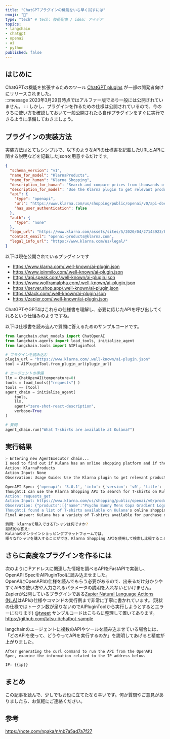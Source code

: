 ```yaml
---
title: "ChatGPTプラグインの機能をいち早く試すには"
emoji: "🤖"
type: "tech" # tech: 技術記事 / idea: アイデア
topics:
- langchain
- chatgpt
- openai
- ai
- python
published: false
---
```


## はじめに
ChatGPTの機能を拡張するためのツール [ChatGPT plugins](https://openai.com/blog/chatgpt-plugins) が一部の開発者向けにリリースされました。  
:::message
2023年3月29日時点ではアルファー版であり一般には公開されていません。
:::
しかし、プラグインを作るための仕様は公開されているので、今のうちに使い方を確認しておいて一般公開されたら自作プラグインをすぐに実行できるように準備しておきましょう。

## プラグインの実装方法
実装方法はとてもシンプルで、以下のようなAPIの仕様書を記載したURLとAPIに関する説明などを記載したjsonを用意するだけです。  
```json
{
  "schema_version": "v1",
  "name_for_model": "KlarnaProducts",
  "name_for_human": "Klarna Shopping",
  "description_for_human": "Search and compare prices from thousands of online shops",
  "description_for_model": "Use the Klarna plugin to get relevant product suggestions for any shopping or researching purpose. The query to be sent should not include stopwords like articles, prepositions and determinants. The api works best when searching for words that are related to products, like their name, brand, model or category. Links will always be returned and should be shown to the user.",
  "api": {
    "type": "openapi",
    "url": "https://www.klarna.com/us/shopping/public/openai/v0/api-docs/",
    "has_user_authentication": false
  },
  "auth": {
    "type": "none"
  },
  "logo_url": "https://www.klarna.com/assets/sites/5/2020/04/27143923/klarna-K-150x150.jpg",
  "contact_email": "openai-products@klarna.com",
  "legal_info_url": "https://www.klarna.com/us/legal/"
}
```

以下は現在公開されているプラグインです  
* https://www.klarna.com/.well-known/ai-plugin.json
* https://www.joinmilo.com/.well-known/ai-plugin.json
* https://api.speak.com/.well-known/ai-plugin.json
* https://www.wolframalpha.com/.well-known/ai-plugin.json
* https://server.shop.app/.well-known/ai-plugin.json
* https://slack.com/.well-known/ai-plugin.json
* https://zapier.com/.well-known/ai-plugin.json

ChatGPTやGPT4はこれらの仕様書を理解し、必要に応じたAPIを呼び出してくれるという仕組みのようですね。  

以下は仕様書を読み込んで質問に答えるためのサンプルコードです。
```python
from langchain.chat_models import ChatOpenAI
from langchain.agents import load_tools, initialize_agent
from langchain.tools import AIPluginTool

# プラグインを読み込む
plugin_url = "https://www.klarna.com/.well-known/ai-plugin.json"
tool = AIPluginTool.from_plugin_url(plugin_url)

# エージェントの準備
llm = ChatOpenAI(temperature=0)
tools = load_tools(["requests"] )
tools += [tool]
agent_chain = initialize_agent(
    tools, 
    llm, 
    agent="zero-shot-react-description", 
    verbose=True
)

# 質問
agent_chain.run("What T-shirts are available at Kulana?")
```

## 実行結果
```bash
> Entering new AgentExecutor chain...
I need to find out if Kulana has an online shopping platform and if they have an API that I can use to search for T-shirts.
Action: KlarnaProducts
Action Input: None
Observation: Usage Guide: Use the Klarna plugin to get relevant product suggestions for any shopping or researching purpose. The query to be sent should not include stopwords like articles, prepositions and determinants. The api works best when searching for words that are related to products, like their name, brand, model or category. Links will always be returned and should be shown to the user.

OpenAPI Spec: {'openapi': '3.0.1', 'info': {'version': 'v0', 'title': 'Open AI Klarna product Api'}, 'servers': [{'url': 'https://www.klarna.com/us/shopping'}], 'tags': [{'name': 'open-ai-product-endpoint', 'description': 'Open AI Product Endpoint. Query for products.'}], 'paths': {'/public/openai/v0/products': {'get': {'tags': ['open-ai-product-endpoint'], 'summary': 'API for fetching Klarna product information', 'operationId': 'productsUsingGET', 'parameters': [{'name': 'q', 'in': 'query', 'description': 'query, must be between 2 and 100 characters', 'required': True, 'schema': {'type': 'string'}}, {'name': 'size', 'in': 'query', 'description': 'number of products returned', 'required': False, 'schema': {'type': 'integer'}}, {'name': 'budget', 'in': 'query', 'description': 'maximum price of the matching product in local currency, filters results', 'required': False, 'schema': {'type': 'integer'}}], 'responses': {'200': {'description': 'Products found', 'content': {'application/json': {'schema': {'$ref': '#/components/schemas/ProductResponse'}}}}, '503': {'description': 'one or more services are unavailable'}}, 'deprecated': False}}}, 'components': {'schemas': {'Product': {'type': 'object', 'properties': {'attributes': {'type': 'array', 'items': {'type': 'string'}}, 'name': {'type': 'string'}, 'price': {'type': 'string'}, 'url': {'type': 'string'}}, 'title': 'Product'}, 'ProductResponse': {'type': 'object', 'properties': {'products': {'type': 'array', 'items': {'$ref': '#/components/schemas/Product'}}}, 'title': 'ProductResponse'}}}}
Thought:I can use the Klarna Shopping API to search for T-shirts on Kulana's online shopping platform.
Action: requests_get
Action Input: https://www.klarna.com/us/shopping/public/openai/v0/products?q=T-shirts&size=10&budget=50
Observation: {"products":[{"name":"Psycho Bunny Mens Copa Gradient Logo Graphic Tee","url":"https://www.klarna.com/us/shopping/pl/cl10001/3203663222/Clothing/Psycho-Bunny-Mens-Copa-Gradient-Logo-Graphic-Tee/?utm_source=openai","price":"$35.00","attributes":["Material:Cotton","Target Group:Man","Color:White,Blue,Black,Orange","Neckline:Round"]},{"name":"Lacoste Men's Pack of Plain T-Shirts","url":"https://www.klarna.com/us/shopping/pl/cl10001/3202043025/Clothing/Lacoste-Men-s-Pack-of-Plain-T-Shirts/?utm_source=openai","price":"$26.60","attributes":["Material:Cotton","Target Group:Man","Color:White,Black"]},{"name":"Grunt 1776 Flag Long Sleeve T-shirts","url":"https://www.klarna.com/us/shopping/pl/cl10001/3203267031/Clothing/Grunt-1776-Flag-Long-Sleeve-T-shirts/?utm_source=openai","price":"$29.95","attributes":["Material:Cotton","Target Group:Man","Color:Black","Neckline:Round"]},{"name":"Hanes Men's Ultimate 6pk. Crewneck T-Shirts","url":"https://www.klarna.com/us/shopping/pl/cl10001/3201808270/Clothing/Hanes-Men-s-Ultimate-6pk.-Crewneck-T-Shirts/?utm_source=openai","price":"$13.82","attributes":["Material:Cotton","Target Group:Man","Color:White"]},{"name":"T-shirt","url":"https://www.klarna.com/us/shopping/pl/cl10001/3203506327/Clothing/T-shirt/?utm_source=openai","price":"$29.99","attributes":["Material:Cotton","Target Group:Man","Color:Gray,White,Blue,Black,Orange","Neckline:Round"]},{"name":"Nike Boy's Jordan Stretch T-shirts","url":"https://www.klarna.com/us/shopping/pl/cl359/3201863202/Children-s-Clothing/Nike-Boy-s-Jordan-Stretch-T-shirts/?utm_source=openai","price":"$14.99","attributes":["Material:Cotton","Color:White,Green","Model:Boy","Size (Small-Large):S,XL,L,M"]},{"name":"Polo Classic Fit Cotton V-Neck T-Shirts 3-Pack","url":"https://www.klarna.com/us/shopping/pl/cl10001/3203028500/Clothing/Polo-Classic-Fit-Cotton-V-Neck-T-Shirts-3-Pack/?utm_source=openai","price":"$29.95","attributes":["Material:Cotton","Target Group:Man","Color:White,Blue,Black"]},{"name":"Hugo Boss Dulive T-shirt","url":"https://www.klarna.com/us/shopping/pl/cl10001/3201780633/Clothing/Hugo-Boss-Dulive-T-shirt/?utm_source=openai","price":"$36.00","attributes":["Material:Cotton","Target Group:Man","Color:White,Black","Neckline:Round"]},{"name":"Nike Sportswear Club T-shirt - University Red/White","url":"https://www.klarna.com/us/shopping/pl/cl10001/3200152246/Clothing/Nike-Sportswear-Club-T-shirt-University-Red-White/?utm_source=openai","price":"$12.61","attributes":["Material:Cotton","Target Group:Man","Color:Red"]},{"name":"KingSize Men's Big & Tall Streetwear Graphic Tee","url":"https://www.klarna.com/us/shopping/pl/cl10001/3202304522/Clothing/KingSize-Men-s-Big-Tall-Streetwear-Graphic-Tee/?utm_source=openai","price":"$27.95","attributes":["Material:Cotton","Target Group:Man","Color:Black","Neckline:Round"]}]}
Thought:I found a list of T-shirts available on Kulana's online shopping platform through the Klarna Shopping API.
Final Answer: Kulana has a variety of T-shirts available for purchase on their online shopping platform, which can be searched and compared using the Klarna Shopping API.
```

```bash
質問: klarnaで購入できるTシャツは何ですか?
最終的な答え: 
Kulanaのオンラインショッピングプラットフォームでは、
様々なTシャツを購入することができ、Klarna Shopping APIを使用して検索し比較することができます。
```

## さらに高度なプラグインを作るには
次のようにIPアドレスに関連した情報を調べるAPIをFastAPIで実装し、OpenAPI SpecをAIPluginToolに読み込ませました。  
OpenAIにOpenAPIの仕様を読んでもらう必要があるので、出来るだけ分かりやすくAPIの使い方や入力されるパラメータの説明を入れないといけません。  
Zapierが公開しているプラグインである[Zapier Natural Language Actions (NLA)](https://redocly.github.io/redoc/?url=https://nla.zapier.com/api/v1/dynamic/openapi.json#section/Auth-lessa-name%22auth%22greaterlessagreater)はAPIの仕様やコマンドの実行例まで非常に丁寧に書かれています。(現状の仕様ではトークン数が足りないのでAIPluginToolから実行しようとするとエラーになります)
@[tweet](https://twitter.com/hunter_phishing/status/1640354834527428608)
サンプルコードはこちらに整理して置いてあります。
https://github.com/tatsu-i/chatbot-sample

langchainのエージェントに複数のAPIやツールを読み込ませている場合には、「どのAPIを使って、どうやってAPIを実行するのか」を説明してあげると精度が上がりました。  
```
After generating the curl command to run the API from the OpenAPI Spec, examine the information related to the IP address below.

IP: {{ip}}
```

## まとめ
この記事を読んで、少しでもお役に立てたなら幸いです。何か質問やご意見がありましたら、お気軽にご連絡ください。

## 参考
https://note.com/npaka/n/nb7a5ad7a7f27
